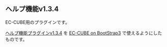 ヘルプ機能v1.3.4
--------------

EC-CUBE用のプラグインです。

[ヘルプ機能プラグインv1.3.4](http://www.ec-cube.net/products/detail.php?product_id=279) を [EC-CUBE on BootStrap3](https://github.com/clicktx/eccube-on-bootstrap3) で使えるようにしたものです。

